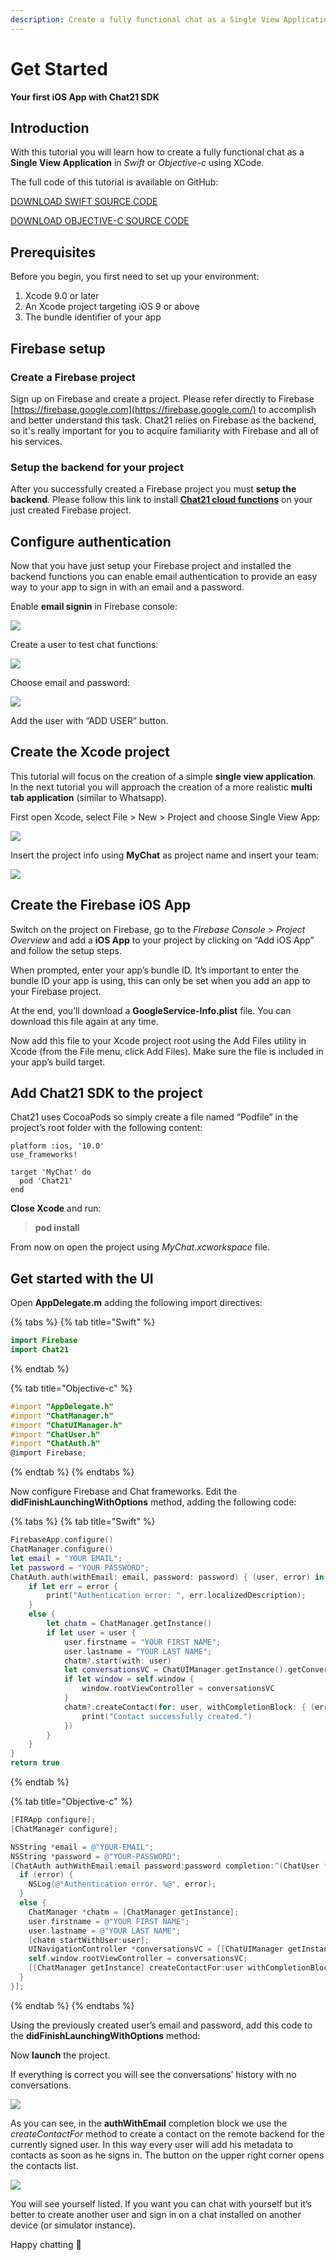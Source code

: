 ```yaml
---
description: Create a fully functional chat as a Single View Application
---
```


# Get Started

**Your first iOS App with Chat21 SDK**

## Introduction

With this tutorial you will learn how to create a fully functional chat as a **Single View Application** in _Swift_ or _Objective-c_ using XCode.

The full code of this tutorial is available on GitHub:

[DOWNLOAD SWIFT SOURCE CODE](https://github.com/chat21/chat21-get-started-swift)

[DOWNLOAD OBJECTIVE-C SOURCE CODE](https://github.com/chat21/chat21-get-started-ios)

## Prerequisites

Before you begin, you first need to set up your environment:

1. Xcode 9.0 or later
2. An Xcode project targeting iOS 9 or above
3. The bundle identifier of your app

## Firebase setup

### **Create a Firebase project**

Sign up on Firebase and create a project. Please refer directly to Firebase [https://firebase.google.com](https://firebase.google.com/) to accomplish and better understand this task. Chat21 relies on Firebase as the backend, so it's really important for you to acquire familiarity with Firebase and all of his services.

### Setup the backend for your project

After you successfully created a Firebase project you must **setup the backend**. Please follow this link to install [**Chat21 cloud functions**](https://github.com/chat21/chat21-cloud-functions) on your just created Firebase project.

## Configure authentication

Now that you have just setup your Firebase project and installed the backend functions you can enable email authentication to provide an easy way to your app to sign in with an email and a password.

Enable **email signin** in Firebase console:

![](http://www.chat21.org/wp-content/uploads/2018/02/firebase-add-user-step0-1500x746.png)

Create a user to test chat functions:

![](http://www.chat21.org/wp-content/uploads/2018/02/firebase-add-user-step1-1500x692.png)

Choose email and password:

![](http://www.chat21.org/wp-content/uploads/2018/02/firebase-add-user-step2-1500x692.png)

Add the user with “ADD USER” button.

## Create the Xcode project

This tutorial will focus on the creation of a simple **single view application**. In the next tutorial you will approach the creation of a more realistic **multi tab application** \(similar to Whatsapp\).

First open Xcode, select File &gt; New &gt; Project and choose Single View App:

![](http://www.chat21.org/wp-content/uploads/2018/02/xcode-create-project-step1-1030x742.png)

Insert the project info using **MyChat** as project name and insert your team:  

![](../.gitbook/assets/create-swift-mychat.png)

## Create the Firebase iOS App

Switch on the project on Firebase, go to the _Firebase Console_ &gt; _Project Overview_ and add a **iOS App** to your project by clicking on “Add iOS App” and follow the setup steps.

When prompted, enter your app’s bundle ID. It’s important to enter the bundle ID your app is using, this can only be set when you add an app to your Firebase project.

At the end, you’ll download a **GoogleService-Info.plist** file. You can download this file again at any time.

Now add this file to your Xcode project root using the Add Files utility in Xcode \(from the File menu, click Add Files\). Make sure the file is included in your app’s build target.

## Add Chat21 SDK to the project

Chat21 uses CocoaPods so simply create a file named “Podfile” in the project’s root folder with the following content:

```text
platform :ios, '10.0'
use_frameworks!

target 'MyChat' do
  pod 'Chat21'
end

```

**Close Xcode** and run:

> **pod install**

From now on open the project using _MyChat.xcworkspace_ file.

## Get started with the UI

Open **AppDelegate.m** adding the following import directives:

{% tabs %}
{% tab title="Swift" %}
```swift
import Firebase
import Chat21
```
{% endtab %}

{% tab title="Objective-c" %}
```objectivec
#import "AppDelegate.h"
#import "ChatManager.h"
#import "ChatUIManager.h"
#import "ChatUser.h"
#import "ChatAuth.h"
@import Firebase;
```
{% endtab %}
{% endtabs %}

Now configure Firebase and Chat frameworks. Edit the **didFinishLaunchingWithOptions** method, adding the following code:

{% tabs %}
{% tab title="Swift" %}
```swift
FirebaseApp.configure()
ChatManager.configure()
let email = "YOUR EMAIL";
let password = "YOUR PASSWORD";
ChatAuth.auth(withEmail: email, password: password) { (user, error) in
    if let err = error {
        print("Authentication error: ", err.localizedDescription);
    }
    else {
        let chatm = ChatManager.getInstance()
        if let user = user {
            user.firstname = "YOUR FIRST NAME";
            user.lastname = "YOUR LAST NAME";
            chatm?.start(with: user)
            let conversationsVC = ChatUIManager.getInstance().getConversationsViewController()
            if let window = self.window {
                window.rootViewController = conversationsVC
            }
            chatm?.createContact(for: user, withCompletionBlock: { (error) in
                print("Contact successfully created.")
            })
        }
    }
}
return true
```
{% endtab %}

{% tab title="Objective-c" %}
```objectivec
[FIRApp configure];
[ChatManager configure];

NSString *email = @"YOUR-EMAIL";
NSString *password = @"YOUR-PASSWORD";
[ChatAuth authWithEmail:email password:password completion:^(ChatUser *user, NSError *error) {
  if (error) {
    NSLog(@"Authentication error. %@", error);
  }
  else {
    ChatManager *chatm = [ChatManager getInstance];
    user.firstname = @"YOUR FIRST NAME";
    user.lastname = @"YOUR LAST NAME";
    [chatm startWithUser:user];
    UINavigationController *conversationsVC = [[ChatUIManager getInstance] getConversationsViewController];
    self.window.rootViewController = conversationsVC;
    [[ChatManager getInstance] createContactFor:user withCompletionBlock:nil];
  }
}];
```
{% endtab %}
{% endtabs %}

Using the previously created user’s email and password, add this code to the **didFinishLaunchingWithOptions** method:

Now **launch** the project.

If everything is correct you will see the conversations’ history with no conversations.

![](http://www.chat21.org/wp-content/uploads/2018/02/app-view-conversations-2.png)

As you can see, in the **authWithEmail** completion block we use the _createContactFor_ method to create a contact on the remote backend for the currently signed user. In this way every user will add his metadata to contacts as soon as he signs in. The button on the upper right corner opens the contacts list.

![](http://www.chat21.org/wp-content/uploads/2018/02/app-view-select-contact-2.png)

You will see yourself listed. If you want you can chat with yourself but it’s better to create another user and sign in on a chat installed on another device \(or simulator instance\).

Happy chatting 🙂

